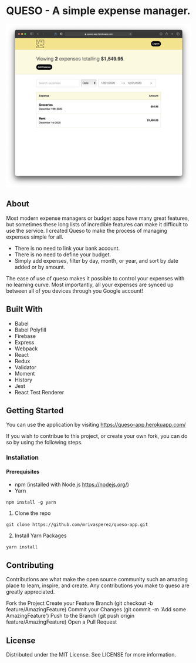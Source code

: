 # QUESO - A simple expense manager.

![Screenshot](queso-screenshot.png)

## About

Most modern expense managers or budget apps have many great features, but sometimes these long lists of incredible features can make it difficult to use the service. I created Queso to make the process of managing expenses simple for all.

- There is no need to link your bank account.
- There is no need to define your budget.
- Simply add expenses, filter by day, month, or year, and sort by date added or by amount.

The ease of use of queso makes it possible to control your expenses with no learning curve. Most importantly, all your expenses are synced up between all of you devices through you Google account!

## Built With

- Babel
- Babel Polyfill
- Firebase
- Express
- Webpack
- React
- Redux
- Validator
- Moment
- History
- Jest
- React Test Renderer

## Getting Started

You can use the application by visiting https://queso-app.herokuapp.com/

If you wish to contribue to this project, or create your own fork, you can do so by using the following steps.

### Installation

#### Prerequisites

- npm (installed with Node.js https://nodejs.org/)
- Yarn

```
npm install -g yarn
```

1. Clone the repo

```
git clone https://github.com/mrivasperez/queso-app.git
```

2. Install Yarn Packages

```
yarn install
```

## Contributing

Contributions are what make the open source community such an amazing place to learn, inspire, and create. Any contributions you make to queso are greatly appreciated.

Fork the Project
Create your Feature Branch (git checkout -b feature/AmazingFeature)
Commit your Changes (git commit -m 'Add some AmazingFeature')
Push to the Branch (git push origin feature/AmazingFeature)
Open a Pull Request

## License

Distributed under the MIT License. See LICENSE for more information.

